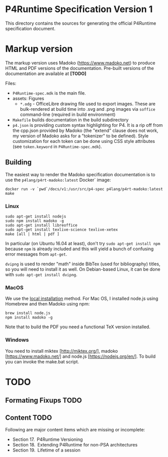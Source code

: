 # P4Runtime Specification Version 1

This directory contains the sources for generating the official P4Runtime
specification document.

# Markup version

The markup version uses Madoko (https://www.madoko.net) to produce
HTML and PDF versions of the documentation. Pre-built versions of the
documentation are available at **[TODO]**


Files:
- `P4Runtime-spec.mdk` is the main file. 
- assets: Figures
  - `*.odg` - OfficeLibre drawing file used to export images. These are
    bulk-rendered at build time into .svg and .png images via `soffice`
    command-line (required in build environment)
- `Makefile` builds documentation in the build subdirectory
- `p4.json` is providing custom syntax highlighting for P4. It is a rip off from
  the cpp.json provided by Madoko (the "extend" clause does not work, my version
  of Madoko asks for a "tokenizer" to be defined). Style customization for each
  token can be done using CSS style attributes (see `token.keyword` in
  `P4Runtime-spec.mdk`).

## Building

The easiest way to render the Madoko specification documentation is to use the
`p4lang/p4rt-madoko:latest` Docker` image:

    docker run -v `pwd`/docs/v1:/usr/src/p4-spec p4lang/p4rt-madoko:latest make

### Linux
```
sudo apt-get install nodejs
sudo npm install madoko -g
sudo apt-get install libreoffice
sudo apt-get install texlive-science texlive-xetex
make [all | html | pdf ]
```
In particular (on Ubuntu 16.04 at least), don't try `sudo apt-get install npm`
because `npm` is already included and this will yield a bunch of confusing error
messages from `apt-get`.

`dvipng` is used to render "math" inside BibTex (used for bibliography)
titles, so you will need to install it as well. On Debian-based Linux, it can be
done with `sudo apt-get install dvipng`.

### MacOS

We use the [local
installation](http://research.microsoft.com/en-us/um/people/daan/madoko/doc/reference.html#sec-installation-and-usage)
method. For Mac OS, I installed node.js using Homebrew and then Madoko using
npm:
```
brew install node.js
npm install madoko -g
```
Note that to build the PDF you need a functional TeX version installed.

### Windows

You need to install miktex [http://miktex.org/], madoko
[https://www.madoko.net/] and node.js [https://nodejs.org/en/].  To
build you can invoke the make.bat script.


# TODO
## Formating Fixups TODO

## Content TODO
Following are major content items which are missing or incomplete:
*  Section 17. P4Runtime Versioning
*  Section 18. Extending P4Runtime for non-PSA architectures
*  Section 19. Lifetime of a session